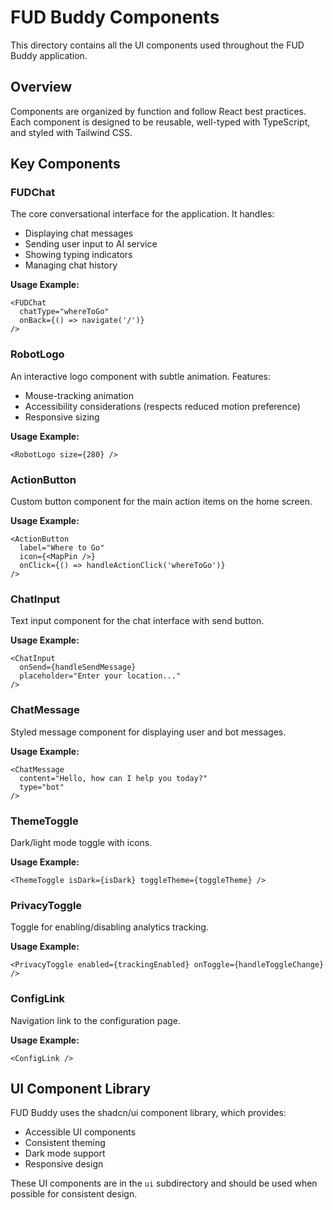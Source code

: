 
# FUD Buddy Components

This directory contains all the UI components used throughout the FUD Buddy application.

## Overview

Components are organized by function and follow React best practices. Each component is designed to be reusable, well-typed with TypeScript, and styled with Tailwind CSS.

## Key Components

### FUDChat

The core conversational interface for the application. It handles:
- Displaying chat messages
- Sending user input to AI service
- Showing typing indicators
- Managing chat history

**Usage Example:**
```tsx
<FUDChat 
  chatType="whereToGo"
  onBack={() => navigate('/')} 
/>
```

### RobotLogo

An interactive logo component with subtle animation. Features:
- Mouse-tracking animation
- Accessibility considerations (respects reduced motion preference)
- Responsive sizing

**Usage Example:**
```tsx
<RobotLogo size={280} />
```

### ActionButton

Custom button component for the main action items on the home screen.

**Usage Example:**
```tsx
<ActionButton 
  label="Where to Go" 
  icon={<MapPin />}
  onClick={() => handleActionClick('whereToGo')} 
/>
```

### ChatInput

Text input component for the chat interface with send button.

**Usage Example:**
```tsx
<ChatInput 
  onSend={handleSendMessage} 
  placeholder="Enter your location..." 
/>
```

### ChatMessage

Styled message component for displaying user and bot messages.

**Usage Example:**
```tsx
<ChatMessage 
  content="Hello, how can I help you today?" 
  type="bot" 
/>
```

### ThemeToggle

Dark/light mode toggle with icons.

**Usage Example:**
```tsx
<ThemeToggle isDark={isDark} toggleTheme={toggleTheme} />
```

### PrivacyToggle

Toggle for enabling/disabling analytics tracking.

**Usage Example:**
```tsx
<PrivacyToggle enabled={trackingEnabled} onToggle={handleToggleChange} />
```

### ConfigLink

Navigation link to the configuration page.

**Usage Example:**
```tsx
<ConfigLink />
```

## UI Component Library

FUD Buddy uses the shadcn/ui component library, which provides:
- Accessible UI components
- Consistent theming
- Dark mode support
- Responsive design

These UI components are in the `ui` subdirectory and should be used when possible for consistent design.
